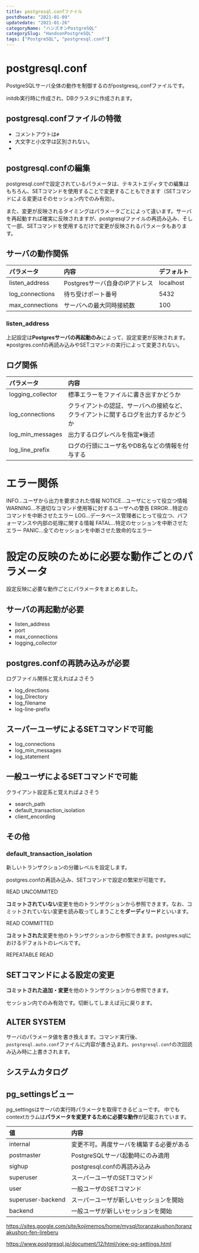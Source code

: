 ```yaml
---
title: postgresql.confファイル
postdhoate: "2021-01-09"
updatedate: "2021-01-26"
categoryName: "ハンズオンPostgreSQL"
categorySlug: "HandsonPostgreSQL"
tags: ["PostgreSQL", "postgresql.conf"]
---
```


# postgresql.conf

PostgreSQLサーバ全体の動作を制御するのがpostgresq,.confファイルです。

initdb実行時に作成され、DBクラスタに作成されます。


## postgresql.confファイルの特徴

- コメントアウトは`#`
- 大文字と小文字は区別されない。
- 

## postgresql.confの編集

postgresql.confで設定されているパラメータは、テキストエディタでの編集はもちろん、SETコマンドを使用することで変更することもできます（SETコマンドによる変更はそのセッション内でのみ有効）。

また、変更が反映されるタイミングはパラメータごとによって違います。サーバを再起動すれば確実に反映されますが、postgresqlファイルの再読み込み、そして一部、SETコマンドを使用するだけで変更が反映されるパラメータもあります。

## サーバの動作関係

|パラメータ|内容|デフォルト|
|:--|:--|:--|
|listen_address|Postgresサーバ自身のIPアドレス|localhost|
|log_connections|待ち受けポート番号|5432|
|max_connections|サーバへの最大同時接続数|100|

### listen_address



上記設定は**Postgresサーバの再起動のみ**によって、設定変更が反映されます。※postgres.confの再読み込みやSETコマンドの実行によって変更されない。


## ログ関係

|パラメータ|内容|
|:--|:--|
|logging_collector|標準エラーをファイルに書き出すかどうか|
|log_connections|クライアントの認証、サーバへの接続など、クライアントに関するログを出力するかどうか|
|log_min_messages|出力するログレベルを指定※後述|
|log_line_prefix|ログの行頭にユーザ名やDB名などの情報を付与する|


# エラー関係

INFO…ユーザから出力を要求された情報
NOTICE…ユーザにとって役立つ情報
WARNING…不適切なコマンド使用等に対するユーザへの警告
ERROR…特定のコマンドを中断させたエラー
LOG…データベース管理者にとって役立つ、パフォーマンスや内部の処理に関する情報
FATAL…特定のセッションを中断させたエラー
PANIC…全てのセッションを中断させた致命的なエラー

# 設定の反映のために必要な動作ごとのパラメータ

設定反映に必要な動作ごとにパラメータをまとめました。

## サーバの再起動が必要

- listen_address
- port
- max_connections
- logging_collector

## postgres.confの再読み込みが必要

ログファイル関係と覚えればよさそう

- log_directions
- log_Directory
- log_filename
- log-line-prefix

## スーパーユーザによるSETコマンドで可能

- log_connections
- log_min_messages
- log_statement

## 一般ユーザによるSETコマンドで可能

クライアント設定系と覚えればよさそう

- search_path
- default_transaction_isolation
- client_encording

## その他

### default_transaction_isolation

新しいトランザクションの分離レベルを設定します。

postgres.confの再読み込み、SETコマンドで設定の繁栄が可能です。

READ UNCOMMITED

**コミットされていない**変更を他のトランザクションから参照できます。なお、コミットされていない変更を読み取ってしまうことを**ダーディリード**といいます。

READ COMMITTED

**コミットされた**変更を他のトランザクションから参照できます。postgres.sqlにおけるデフォルトのレベルです。

REPEATABLE READ

## SETコマンドによる設定の変更

**コミットされた追加・変更**を他のトランザクションから参照できます。

セッション内でのみ有効です。切断してしまえば元に戻ります。

## ALTER SYSTEM

サーバのパラメータ値を書き換えます。コマンド実行後、`postgresql.auto.conf`ファイルに内容が書き込まれ、`postgresql.conf`の次回読み込み時に上書きされます。


## システムカタログ

## pg_settingsビュー

pg_settingsはサーバの実行時パラメータを取得できるビューです。
中でもcontextカラムは**パラメータを変更するために必要な動作**が記載されています。

|値|内容|
|:--|:--|
|internal|変更不可。再度サーバを構築する必要がある|
|postmaster|PostgreSQLサーバ起動時にのみ適用|
|sighup|postgresql.confの再読み込み|
|superuser|スーパーユーザのSETコマンド|
|user|一般ユーザのSETコマンド|
|superuser-backend|スーパーユーザが新しいセッションを開始|
|backend|一般ユーザが新しいセッションを開始|


https://sites.google.com/site/kojimemos/home/mysql/toranzakushon/toranzakushon-fen-lireberu

https://www.postgresql.jp/document/12/html/view-pg-settings.html
